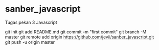 # sanber_javascript
Tugas pekan 3 Javascript 

git init
git add README.md
git commit -m "first commit"
git branch -M master
git remote add origin https://github.com/jevii/sanber_javascript.git
git push -u origin master
